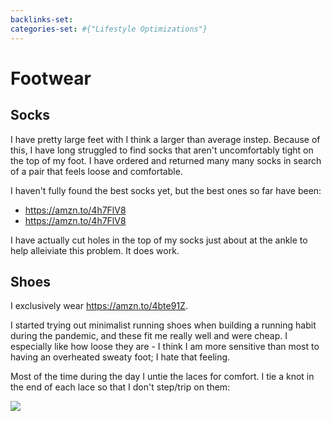 ```yaml
---
backlinks-set: 
categories-set: #{"Lifestyle Optimizations"}
---
```

# Footwear

## Socks

I have pretty large feet with I think a larger than average instep.
Because of this, I have long struggled to find socks that aren't uncomfortably
tight on the top of my foot.
I have ordered and returned many many socks in search of a pair that feels loose
and comfortable.

I haven't fully found the best socks yet, but the best ones so far have been:

 - https://amzn.to/4h7FlV8
 - https://amzn.to/4h7FlV8

I have actually cut holes in the top of my socks just about at the ankle to help
alleiviate this problem.  It does work.

## Shoes

I exclusively wear https://amzn.to/4bte91Z.

I started trying out minimalist running shoes when building a running habit
during the pandemic, and these fit me really well and were cheap.
I especially like how loose they are - I think I am more sensitive than most to
having an overheated sweaty foot; I hate that feeling.

Most of the time during the day I untie the laces for comfort.  I tie a knot in the end of each lace so that I don't step/trip on them:

![](/docs/lifestyle-optimizations/knot-in-laces.jpg)

